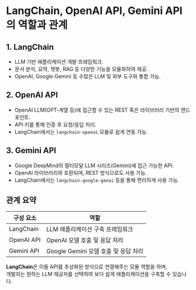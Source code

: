 
# LangChain, OpenAI API, Gemini API의 역할과 관계

## 1. LangChain
- LLM 기반 애플리케이션 개발 프레임워크.
- 문서 분석, 요약, 챗봇, RAG 등 다양한 기능을 모듈화하여 제공.
- OpenAI, Google Gemini 등 수많은 LLM 및 외부 도구와 통합 가능.

## 2. OpenAI API
- OpenAI LLM(GPT‑계열 등)에 접근할 수 있는 REST 혹은 라이브러리 기반의 엔드포인트.
- API 키를 통해 인증 후 요청/응답 처리.
- LangChain에서는 `langchain-openai` 모듈로 쉽게 연동 가능.

## 3. Gemini API
- Google DeepMind의 멀티모달 LLM 시리즈(Gemini)에 접근 가능한 API.
- OpenAI 라이브러리와 호환되며, REST 방식으로도 사용 가능.
- LangChain에서는 `langchain-google-genai` 등을 통해 편리하게 사용 가능.

## 관계 요약

| 구성 요소     | 역할 |
|--------------|------|
| LangChain     | LLM 애플리케이션 구축 프레임워크 |
| OpenAI API    | OpenAI 모델 호출 및 응답 처리 |
| Gemini API    | Google Gemini 모델 호출 및 응답 처리 |

**LangChain**은 이들 API를 추상화된 방식으로 연결해주는 모듈 역할을 하며,  
개발자는 원하는 LLM 제공자를 선택하여 보다 쉽게 애플리케이션을 구축할 수 있습니다.
